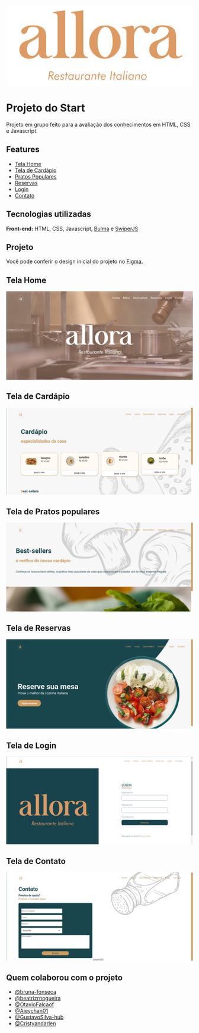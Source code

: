 <div align="center">
  <img src="./assets/Prancheta-3-menor.png" />
</div>

# Projeto do Start

Projeto em grupo feito para a avaliação dos conhecimentos em HTML, CSS e Javascript.

## Features

- [Tela Home](#home)
- [Tela de Cardápio](#menu)
- [Pratos Populares](#best-sellers)
- [Reservas](#reservas)
- [Login](#login)
- [Contato](#contato)
  
## Tecnologias utilizadas

**Front-end:** HTML, CSS, Javascript, [Bulma](https://bulma.io/documentation/) e [SwiperJS](https://swiperjs.com/)
  
## Projeto

Você pode conferir o design inicial do projeto no
[Figma.](https://www.figma.com/file/25wftXnAS0lizVhBBRh7Q1/Restaurante-Copy)

<h2 id="home">Tela Home</h2>

<img src="./assets/screenshot-home.png" />

<h2 id="menu">Tela de Cardápio</h2>

<img src="./assets/screenshot-menu.png" />

<h2 id="best-sellers">Tela de Pratos populares</h2>

<img src="./assets/screenshot-bestsellers.png" />

<h2 id="reservas">Tela de Reservas</h2>

<img src="./assets/screenshot-reservas.png" />

<h2 id="login">Tela de Login</h2>

<img src="./assets/screenshot-login.png" />

<h2 id="contato">Tela de Contato</h2>

<img src="./assets/screenshot-contato.png" />


## Quem colaborou com o projeto

- [@bruna-fonseca](https://github.com/bruna-fonseca)
- [@beatrizrnogueira](https://github.com/beatrizrnogueira)
- [@OtavioFalcaof](https://github.com/OtavioFalcaof)
- [@Aieychan01](https://github.com/Aieychan01)
- [@GustavoSilva-hub](https://github.com/GustavoSilva-hub)
- [@Cristyandarlen](https://github.com/Cristyandarlen)



  
